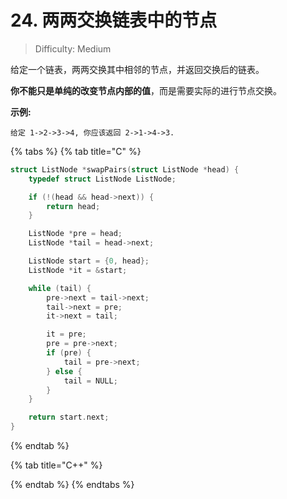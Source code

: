 # 24. 两两交换链表中的节点

> Difficulty: Medium

给定一个链表，两两交换其中相邻的节点，并返回交换后的链表。

**你不能只是单纯的改变节点内部的值**，而是需要实际的进行节点交换。

 **示例:**

```text
给定 1->2->3->4, 你应该返回 2->1->4->3.
```

{% tabs %}
{% tab title="C" %}
```c
struct ListNode *swapPairs(struct ListNode *head) {
    typedef struct ListNode ListNode;

    if (!(head && head->next)) {
        return head;
    }

    ListNode *pre = head;
    ListNode *tail = head->next;

    ListNode start = {0, head};
    ListNode *it = &start;

    while (tail) {
        pre->next = tail->next;
        tail->next = pre;
        it->next = tail;

        it = pre;
        pre = pre->next;
        if (pre) {
            tail = pre->next;
        } else {
            tail = NULL;
        }
    }

    return start.next;
}
```
{% endtab %}

{% tab title="C++" %}

{% endtab %}
{% endtabs %}

